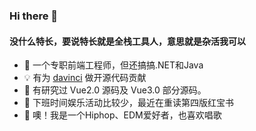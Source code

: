 ### Hi there 👋

#### 没什么特长，要说特长就是全栈工具人，意思就是杂活我可以

- 🦉 一个专职前端工程师，但还搞搞.NET和Java
- 💡 有为 [davinci](https://github.com/edp963/davinci) 做开源代码贡献
- 🍃 有研究过 Vue2.0 源码及 Vue3.0 部分源码。
- 📖 下班时间娱乐活动比较少，最近在重读第四版红宝书
- 🎵 噢！我是一个Hiphop、EDM爱好者，也喜欢唱歌

